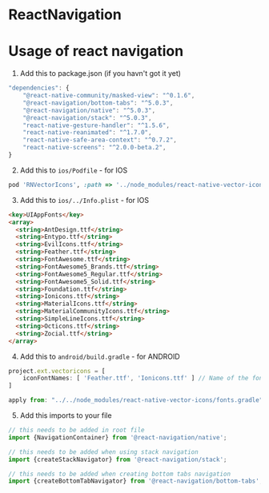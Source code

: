 # ReactNavigation

# Usage of react navigation

1. Add this to package.json (if you havn't got it yet)

```javascript
"dependencies": {
    "@react-native-community/masked-view": "^0.1.6",
    "@react-navigation/bottom-tabs": "^5.0.3",
    "@react-navigation/native": "^5.0.3",
    "@react-navigation/stack": "^5.0.3",
    "react-native-gesture-handler": "^1.5.6",
    "react-native-reanimated": "^1.7.0",
    "react-native-safe-area-context": "^0.7.2",
    "react-native-screens": "^2.0.0-beta.2",
}
```

2. Add this to `ios/Podfile` - for IOS

```ruby
pod 'RNVectorIcons', :path => '../node_modules/react-native-vector-icons'
```

3. Add this to `ios/../Info.plist` - for IOS

```html
<key>UIAppFonts</key>
<array>
  <string>AntDesign.ttf</string>
  <string>Entypo.ttf</string>
  <string>EvilIcons.ttf</string>
  <string>Feather.ttf</string>
  <string>FontAwesome.ttf</string>
  <string>FontAwesome5_Brands.ttf</string>
  <string>FontAwesome5_Regular.ttf</string>
  <string>FontAwesome5_Solid.ttf</string>
  <string>Foundation.ttf</string>
  <string>Ionicons.ttf</string>
  <string>MaterialIcons.ttf</string>
  <string>MaterialCommunityIcons.ttf</string>
  <string>SimpleLineIcons.ttf</string>
  <string>Octicons.ttf</string>
  <string>Zocial.ttf</string>
</array>
```

4. Add this to `android/build.gradle` - for ANDROID

```javascript
project.ext.vectoricons = [
    iconFontNames: [ 'Feather.ttf', 'Ionicons.ttf' ] // Name of the font files you want to copy
]

apply from: "../../node_modules/react-native-vector-icons/fonts.gradle"
```

5. Add this imports to your file

```javascript
// this needs to be added in root file
import {NavigationContainer} from '@react-navigation/native';

// this needs to be added when using stack navigation
import {createStackNavigator} from '@react-navigation/stack';

// this needs to be added when creating bottom tabs navigation
import {createBottomTabNavigator} from '@react-navigation/bottom-tabs';
```
